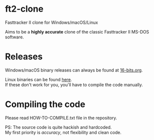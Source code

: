 # ft2-clone
Fasttracker II clone for Windows/macOS/Linux

Aims to be a **highly accurate** clone of the classic Fasttracker II MS-DOS software.

# Releases
Windows/macOS binary releases can always be found at [16-bits.org](https://16-bits.org/ft2.php).

Linux binaries can be found [here](http://phd-sid.ethz.ch/debian/.fasttracker2/). \
If these don't work for you, you'll have to compile the code manually.

# Compiling the code
Please read HOW-TO-COMPILE.txt file in the repository.

PS: The source code is quite hackish and hardcoded. \
My first priority is _accuracy_, not flexibility and clean code.
